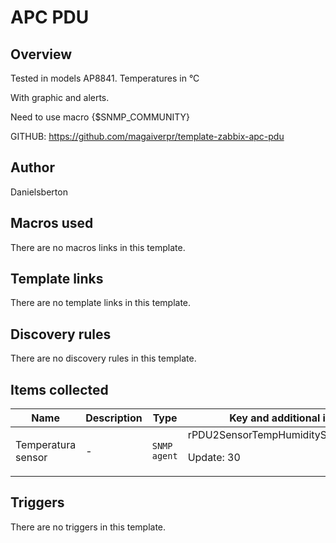 # APC PDU

## Overview

Tested in models AP8841. Temperatures in °C


With graphic and alerts.


 


Need to use macro {$SNMP\_COMMUNITY}


 


 


GITHUB: https://github.com/magaiverpr/template-zabbix-apc-pdu



## Author

Danielsberton

## Macros used

There are no macros links in this template.

## Template links

There are no template links in this template.

## Discovery rules

There are no discovery rules in this template.

## Items collected

|Name|Description|Type|Key and additional info|
|----|-----------|----|----|
|Temperatura sensor|<p>-</p>|`SNMP agent`|rPDU2SensorTempHumidityStatusTempC<p>Update: 30</p>|
## Triggers

There are no triggers in this template.

